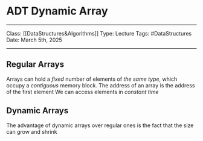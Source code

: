 # ADT Dynamic Array
___
Class: [[DataStructures&Algorithms]]
Type: Lecture
Tags: #DataStructures 
Date: March 5th, 2025
___

## Regular Arrays
Arrays can hold a *fixed* number of elements of *the same type*, which occupy a *contiguous* memory block.
The address of an array is the address of the first element
We can access elements in *constant time* 

## Dynamic Arrays 
The advantage of dynamic arrays over regular ones is the fact that the size can grow and shrink

